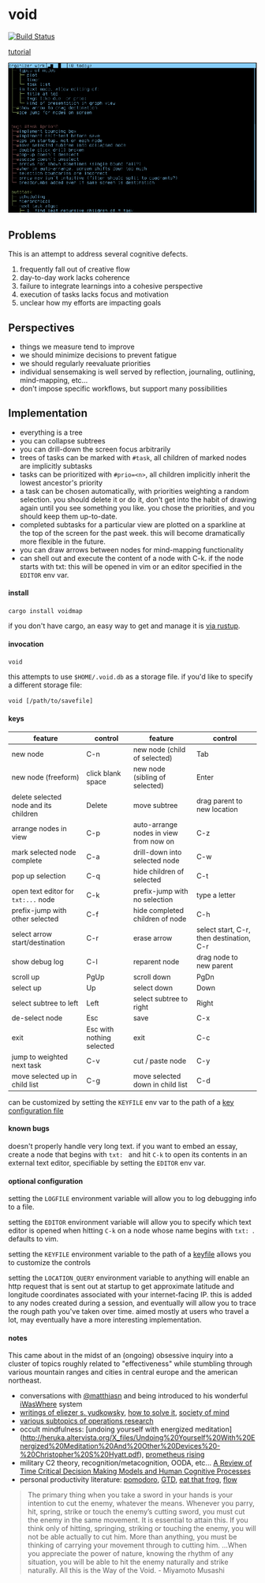 # void

[![Build Status](https://travis-ci.org/spacejam/void.svg?branch=master&style=flat-squared)](https://travis-ci.org/spacejam/void)

[tutorial](TUTORIAL.md)

![](/demo.gif)

## Problems

This is an attempt to address several cognitive defects.

1. frequently fall out of creative flow
1. day-to-day work lacks coherence
1. failure to integrate learnings into a cohesive perspective
1. execution of tasks lacks focus and motivation
1. unclear how my efforts are impacting goals

## Perspectives

* things we measure tend to improve
* we should minimize decisions to prevent fatigue
* we should regularly reevaluate priorities
* individual sensemaking is well served by reflection, journaling, outlining, mind-mapping, etc...
* don't impose specific workflows, but support many possibilities

## Implementation

* everything is a tree
* you can collapse subtrees
* you can drill-down the screen focus arbitrarily
* trees of tasks can be marked with `#task`, all children of marked nodes are implicitly subtasks
* tasks can be prioritized with `#prio=<n>`, all children implicitly inherit the lowest ancestor's priority
* a task can be chosen automatically, with priorities weighting a random selection. you should delete it or do it, don't get into the habit of drawing again until you see something you like.  you chose the priorities, and you should keep them up-to-date.
* completed subtasks for a particular view are plotted on a sparkline at the top of the screen for the past week. this will become dramatically more flexible in the future.
* you can draw arrows between nodes for mind-mapping functionality
* can shell out and execute the content of a node with C-k. if the node starts with txt: this will be opened in vim or an editor specified in the `EDITOR` env var.

#### install

`cargo install voidmap`

if you don't have cargo, an easy way to get and manage
it is [via rustup](https://www.rustup.rs/).

#### invocation

`void`

this attempts to use `$HOME/.void.db` as a storage file.
if you'd like to specify a different storage file:

`void [/path/to/savefile]`

#### keys

feature | control | feature | control
--- | --- | --- | ---
new node | C-n | new node (child of selected) | Tab
new node (freeform) | click blank space | new node (sibling of selected) | Enter
delete selected node and its children | Delete | move subtree | drag parent to new location
arrange nodes in view | C-p | auto-arrange nodes in view from now on | C-z
mark selected node complete | C-a | drill-down into selected node | C-w
pop up selection | C-q | hide children of selected | C-t
open text editor for `txt:...` node | C-k | prefix-jump with no selection | type a letter
prefix-jump with other selected | C-f | hide completed children of node | C-h
select arrow start/destination | C-r | erase arrow | select start, C-r, then destination, C-r
show debug log | C-l | reparent node | drag node to new parent
scroll up | PgUp | scroll down | PgDn
select up | Up | select down | Down
select subtree to left | Left | select subtree to right | Right
de-select node | Esc | save | C-x
exit | Esc with nothing selected | exit | C-c
jump to weighted next task | C-v | cut / paste node | C-y
move selected up in child list | C-g | move selected down in child list | C-d

can be customized by setting the `KEYFILE` env var to the path of a [key configuration file](default.keys)

#### known bugs

doesn't properly handle very long text. if you want to embed
an essay, create a node that begins with `txt: ` and hit `C-k`
to open its contents in an external text editor, specifiable
by setting the `EDITOR` env var.

#### optional configuration

setting the `LOGFILE` environment variable will allow you to
log debugging info to a file.

setting the `EDITOR` environment variable will allow you to
specify which text editor is opened when hitting `C-k` on a
node whose name begins with `txt: `.  defaults to vim.

setting the `KEYFILE` environment variable to the path of a
[keyfile](default.keys) allows you to customize the controls

setting the `LOCATION_QUERY` environment variable to anything
will enable an http request that is sent out at startup to
get approximate latitude and longitude coordinates associated
with your internet-facing IP. this is added to any nodes created
during a session, and eventually will allow you to trace the
rough path you've taken over time. aimed mostly at users who
travel a lot, may eventually have a more interesting implementation.

#### notes

This came about in the midst of an (ongoing) obsessive inquiry into a
cluster of topics roughly related to "effectiveness" while stumbling
through various mountain ranges and cities in central europe and the
american northeast.

* conversations with [@matthiasn](https://github.com/matthiasn) and being introduced
to his wonderful [iWasWhere](https://github.com/matthiasn/iWasWhere) system
* [writings of eliezer s. yudkowsky](https://wiki.lesswrong.com/wiki/Rationality:_From_AI_to_Zombies),
[how to solve it](https://en.wikipedia.org/wiki/How_to_Solve_It),
[society of mind](http://www.acad.bg/ebook/ml/Society%20of%20Mind.pdf)
* [various subtopics of operations research](https://en.wikipedia.org/wiki/Operations_research#Problems_addressed)
* occult mindfulness: [undoing yourself with energized meditation]
(http://heruka.altervista.org/X_files/Undoing%20Yourself%20With%20Energized%20Meditation%20And%20Other%20Devices%20-%20Christopher%20S%20Hyatt.pdf),
[prometheus rising](http://www.principiadiscordia.com/downloads/04%20Prometheus%20Rising.pdf)
* military C2 theory, recognition/metacognition, OODA, etc... [A Review of Time Critical Decision Making Models and
Human Cognitive Processes](https://pdfs.semanticscholar.org/2eb9/e12955dfafd4ab5d9337b416e31f5afca834.pdf)
* personal productivity literature: [pomodoro](http://baomee.info/pdf/technique/1.pdf), [GTD](https://en.wikipedia.org/wiki/Getting_Things_Done),
[eat that frog](http://www.actnow.ie/files/BookSummaryEatThatFrog.pdf), [flow](http://216.119.127.164/edgeware/archive/think/main_filing15.htm)

> The primary thing when you take a sword in your
hands is your intention to cut the enemy, whatever
the means. Whenever you parry, hit, spring, strike
or touch the enemy’s cutting sword, you must cut
the enemy in the same movement. It is essential to
attain this. If you think only of hitting, springing,
striking or touching the enemy, you will not be able
actually to cut him. More than anything, you must
be thinking of carrying your movement through to
cutting him. ...When you appreciate the power of
nature, knowing the rhythm of any situation, you
will be able to hit the enemy naturally and strike
naturally. All this is the Way of the Void. - Miyamoto Musashi


